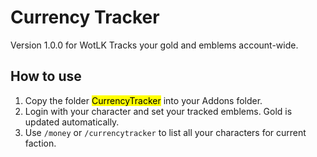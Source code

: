 # Currency Tracker
 Version 1.0.0 for WotLK
 Tracks your gold and emblems account-wide.

## How to use
 1. Copy the folder <mark>CurrencyTracker</mark> into your Addons folder.
 2. Login with your character and set your tracked emblems. Gold is updated automatically.
 3. Use `/money` or `/currencytracker` to list all your characters for current faction.
 
